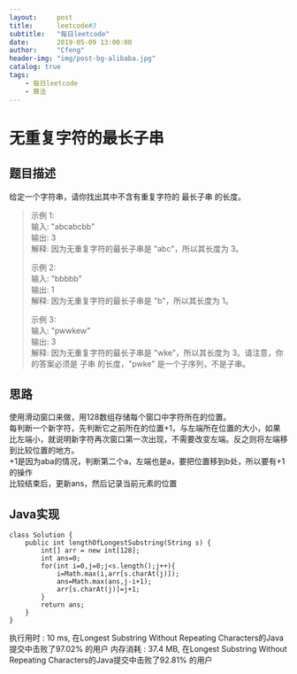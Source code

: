 ```yaml
---
layout:     post
title:      leetcode#3
subtitle:   "每日leetcode"
date:       2019-05-09 13:00:00
author:     "Cfeng"
header-img: "img/post-bg-alibaba.jpg"
catalog: true
tags:
    - 每日leetcode
    - 算法
---
```

# 无重复字符的最长子串
## 题目描述
给定一个字符串，请你找出其中不含有重复字符的 最长子串 的长度。   

> 示例 1:   
> 输入: "abcabcbb"    
> 输出: 3     
> 解释: 因为无重复字符的最长子串是 "abc"，所以其长度为 3。    
>     
> 示例 2:    
> 输入: "bbbbb"    
> 输出: 1     
> 解释: 因为无重复字符的最长子串是 "b"，所以其长度为 1。    
>       
> 示例 3:    
> 输入: "pwwkew"     
> 输出: 3    
> 解释: 因为无重复字符的最长子串是 "wke"，所以其长度为 3。请注意，你的答案必须是 子串 的长度，"pwke" 是一个子序列，不是子串。             
        
## 思路
使用滑动窗口来做，用128数组存储每个窗口中字符所在的位置。    
每判断一个新字符，先判断它之前所在的位置+1，与左端所在位置的大小，如果比左端小，就说明新字符再次窗口第一次出现，不需要改变左端。反之则将左端移到比较位置的地方。      
+1是因为aba的情况，判断第二个a，左端也是a，要把位置移到b处，所以要有+1的操作     
比较结束后，更新ans，然后记录当前元素的位置       
## Java实现     
```   
class Solution {
    public int lengthOfLongestSubstring(String s) {
        int[] arr = new int[128];
        int ans=0;
        for(int i=0,j=0;j<s.length();j++){
            i=Math.max(i,arr[s.charAt(j)]);
            ans=Math.max(ans,j-i+1);
            arr[s.charAt(j)]=j+1;
        }
        return ans;
    }
}
```    

执行用时 : 10 ms, 在Longest Substring Without Repeating Characters的Java提交中击败了97.02% 的用户
内存消耗 : 37.4 MB, 在Longest Substring Without Repeating Characters的Java提交中击败了92.81% 的用户
